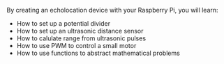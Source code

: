 By creating an echolocation device with your Raspberry Pi, you will learn:

- How to set up a potential divider
- How to set up an ultrasonic distance sensor
- How to calulate range from ultrasonic pulses
- How to use PWM to control a small motor
- How to use functions to abstract mathematical problems
